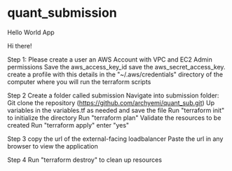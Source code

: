 # quant_submission
Hello World App

Hi there!

Step 1:
Please create a user an AWS Account with VPC and EC2 Admin permissions
Save the aws_access_key_id
save the aws_secret_access_key.
create a profile with this details in the "~/.aws/credentials" directory of the computer where you will run the terraform scripts

Step 2
Create a folder called submission
Navigate into submission folder:
Git clone the repository (https://github.com/archyemi/quant_sub.git)
Up variables in the variables.tf as needed and save the file
Run "terraform init" to initialize the directory
Run "terraform plan"
Validate the resources to be created
Run "terraform apply" 
enter "yes"

Step 3
copy the url of the external-facing loadbalancer
Paste the url in any browser to view the application

Step 4
Run "terraform destroy" to clean up resources
